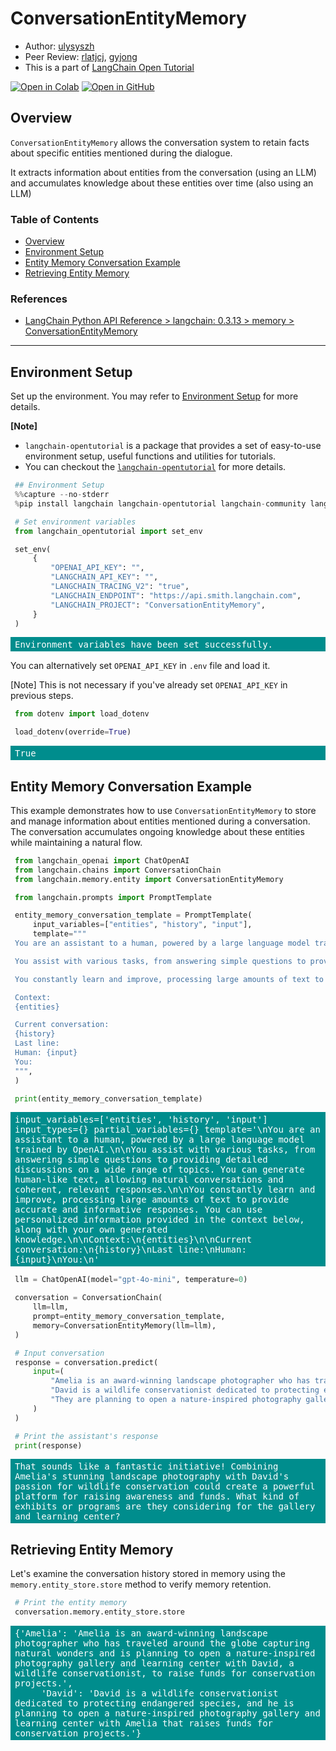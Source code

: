 <style>
.custom {
    background-color: #008d8d;
    color: white;
    padding: 0.25em 0.5em 0.25em 0.5em;
    white-space: pre-wrap;       /* css-3 */
    white-space: -moz-pre-wrap;  /* Mozilla, since 1999 */
    white-space: -pre-wrap;      /* Opera 4-6 */
    white-space: -o-pre-wrap;    /* Opera 7 */
    word-wrap: break-word;
}

pre {
    background-color: #027c7c;
    padding-left: 0.5em;
}

</style>

# ConversationEntityMemory

- Author: [ulysyszh](https://github.com/ulysyszh)
- Peer Review: [rlatjcj](https://github.com/rlatjcj), [gyjong](https://github.com/gyjong)
- This is a part of [LangChain Open Tutorial](https://github.com/LangChain-OpenTutorial/LangChain-OpenTutorial)

[![Open in Colab](https://colab.research.google.com/assets/colab-badge.svg)](https://colab.research.google.com/github/LangChain-OpenTutorial/LangChain-OpenTutorial/blob/main/05-Memory/04-ConversationEntityMemory.ipynb) [![Open in GitHub](https://img.shields.io/badge/Open%20in%20GitHub-181717?style=flat-square&logo=github&logoColor=white)](https://github.com/LangChain-OpenTutorial/LangChain-OpenTutorial/blob/main/05-Memory/04-ConversationEntityMemory.ipynb)


## Overview

`ConversationEntityMemory` allows the conversation system to retain facts about specific entities mentioned during the dialogue.

It extracts information about entities from the conversation (using an LLM) and 
accumulates knowledge about these entities over time (also using an LLM)


### Table of Contents

- [Overview](#overview)
- [Environment Setup](#environment-setup)
- [Entity Memory Conversation Example](#entity-memory-conversation-example)
- [Retrieving Entity Memory](#retrieving-entity-memory)

### References

- [LangChain Python API Reference > langchain: 0.3.13 > memory > ConversationEntityMemory](https://python.langchain.com/api_reference/langchain/memory/langchain.memory.entity.ConversationEntityMemory.html)
----

## Environment Setup
Set up the environment. You may refer to [Environment Setup](https://wikidocs.net/257836) for more details.

**[Note]**
- `langchain-opentutorial` is a package that provides a set of easy-to-use environment setup, useful functions and utilities for tutorials.
- You can checkout the [`langchain-opentutorial`](https://github.com/LangChain-OpenTutorial/langchain-opentutorial-pypi) for more details.


```python
## Environment Setup
%%capture --no-stderr
%pip install langchain langchain-opentutorial langchain-community langchain-openai
```

```python
# Set environment variables
from langchain_opentutorial import set_env

set_env(
    {
        "OPENAI_API_KEY": "",
        "LANGCHAIN_API_KEY": "",
        "LANGCHAIN_TRACING_V2": "true",
        "LANGCHAIN_ENDPOINT": "https://api.smith.langchain.com",
        "LANGCHAIN_PROJECT": "ConversationEntityMemory",
    }
)
```

<pre class="custom">Environment variables have been set successfully.
</pre>

You can alternatively set `OPENAI_API_KEY` in `.env` file and load it.

[Note] This is not necessary if you've already set `OPENAI_API_KEY` in previous steps.

```python
from dotenv import load_dotenv

load_dotenv(override=True)
```




<pre class="custom">True</pre>



## Entity Memory Conversation Example

This example demonstrates how to use `ConversationEntityMemory` to store and manage information about entities mentioned during a conversation. The conversation accumulates ongoing knowledge about these entities while maintaining a natural flow.


```python
from langchain_openai import ChatOpenAI
from langchain.chains import ConversationChain
from langchain.memory.entity import ConversationEntityMemory
```

```python
from langchain.prompts import PromptTemplate

entity_memory_conversation_template = PromptTemplate(
    input_variables=["entities", "history", "input"],
    template="""
You are an assistant to a human, powered by a large language model trained by OpenAI.

You assist with various tasks, from answering simple questions to providing detailed discussions on a wide range of topics. You can generate human-like text, allowing natural conversations and coherent, relevant responses.

You constantly learn and improve, processing large amounts of text to provide accurate and informative responses. You can use personalized information provided in the context below, along with your own generated knowledge.

Context:
{entities}

Current conversation:
{history}
Last line:
Human: {input}
You:
""",
)

print(entity_memory_conversation_template)
```

<pre class="custom">input_variables=['entities', 'history', 'input'] input_types={} partial_variables={} template='\nYou are an assistant to a human, powered by a large language model trained by OpenAI.\n\nYou assist with various tasks, from answering simple questions to providing detailed discussions on a wide range of topics. You can generate human-like text, allowing natural conversations and coherent, relevant responses.\n\nYou constantly learn and improve, processing large amounts of text to provide accurate and informative responses. You can use personalized information provided in the context below, along with your own generated knowledge.\n\nContext:\n{entities}\n\nCurrent conversation:\n{history}\nLast line:\nHuman: {input}\nYou:\n'
</pre>

```python
llm = ChatOpenAI(model="gpt-4o-mini", temperature=0)

conversation = ConversationChain(
    llm=llm,
    prompt=entity_memory_conversation_template,
    memory=ConversationEntityMemory(llm=llm),
)
```

```python
# Input conversation
response = conversation.predict(
    input=(
        "Amelia is an award-winning landscape photographer who has traveled around the globe capturing natural wonders. "
        "David is a wildlife conservationist dedicated to protecting endangered species. "
        "They are planning to open a nature-inspired photography gallery and learning center that raises funds for conservation projects."
    )
)

# Print the assistant's response
print(response)
```

<pre class="custom">That sounds like a fantastic initiative! Combining Amelia's stunning landscape photography with David's passion for wildlife conservation could create a powerful platform for raising awareness and funds. What kind of exhibits or programs are they considering for the gallery and learning center?
</pre>

## Retrieving Entity Memory
Let's examine the conversation history stored in memory using the `memory.entity_store.store` method to verify memory retention.

```python
# Print the entity memory
conversation.memory.entity_store.store
```




<pre class="custom">{'Amelia': 'Amelia is an award-winning landscape photographer who has traveled around the globe capturing natural wonders and is planning to open a nature-inspired photography gallery and learning center with David, a wildlife conservationist, to raise funds for conservation projects.',
     'David': 'David is a wildlife conservationist dedicated to protecting endangered species, and he is planning to open a nature-inspired photography gallery and learning center with Amelia that raises funds for conservation projects.'}</pre>


